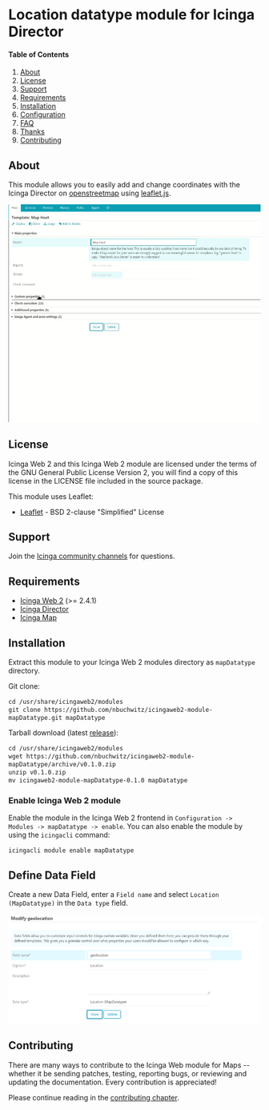 # Location datatype module for Icinga Director

#### Table of Contents

1. [About](#about)
2. [License](#license)
3. [Support](#support)
4. [Requirements](#requirements)
5. [Installation](#installation)
6. [Configuration](#configuration)
7. [FAQ](#faq)
8. [Thanks](#thanks)
9. [Contributing](#contributing)

## About

This module allows you to easily add and change coordinates with the Icinga Director on [openstreetmap](https://www.openstreetmap.org) using [leaflet.js](http://leafletjs.com/).

![Adding coordinates to a host](doc/screenshots/01-add-coordinates.gif)

## License

Icinga Web 2 and this Icinga Web 2 module are licensed under the terms of the GNU General Public License Version 2, you will find a copy of this license in the LICENSE file included in the source package.

This module uses Leaflet:

* [Leaflet](https://github.com/Leaflet/Leaflet) - BSD 2-clause "Simplified" License


## Support

Join the [Icinga community channels](https://www.icinga.com/community/get-involved/) for questions.

## Requirements

* [Icinga Web 2](https://www.icinga.com/products/icinga-web-2/) (>= 2.4.1)
* [Icinga Director](https://github.com/icinga/icingaweb2-module-director)
* [Icinga Map](https://github.com/nbuchwitz/icingaweb2-module-map)


## Installation

Extract this module to your Icinga Web 2 modules directory as `mapDatatype` directory.

Git clone:

```
cd /usr/share/icingaweb2/modules
git clone https://github.com/nbuchwitz/icingaweb2-module-mapDatatype.git mapDatatype
```


Tarball download (latest [release](https://github.com/nbuchwitz/icingaweb2-module-mapDatatype/releases/latest)):

```
cd /usr/share/icingaweb2/modules
wget https://github.com/nbuchwitz/icingaweb2-module-mapDatatype/archive/v0.1.0.zip
unzip v0.1.0.zip
mv icingaweb2-module-mapDatatype-0.1.0 mapDatatype
```

### Enable Icinga Web 2 module

Enable the module in the Icinga Web 2 frontend in `Configuration -> Modules -> mapDatatype -> enable`.
You can also enable the module by using the `icingacli` command:

```
icingacli module enable mapDatatype
```

## Define Data Field

Create a new Data Field, enter a ``Field name`` and select ``Location (MapDatatype)`` in the ``Data type`` field.

![Icinga Director](doc/screenshots/01-Adding-field.png)


## Contributing

There are many ways to contribute to the Icinga Web module for Maps --
whether it be sending patches, testing, reporting bugs, or reviewing and
updating the documentation. Every contribution is appreciated!


Please continue reading in the [contributing chapter](CONTRIBUTING.md).

